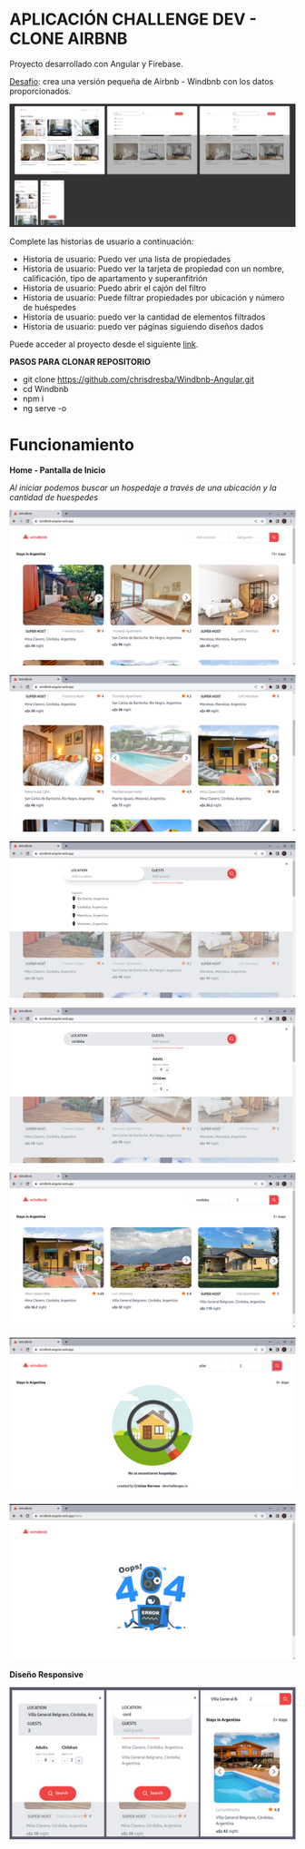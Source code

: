  #  APLICACIÓN CHALLENGE DEV - CLONE AIRBNB

Proyecto desarrollado con Angular y Firebase.

[Desafio](https://devchallenges.io/challenges/3JFYedSOZqAxYuOCNmYD): crea una versión pequeña de Airbnb - Windbnb con los datos proporcionados.

![](https://github.com/chrisdresba/Windbnb-Angular/blob/main/Windbnb/img/challenge.png?raw=true?raw=true)

Complete las historias de usuario a continuación: 
- Historia de usuario: Puedo ver una lista de propiedades 
- Historia de usuario: Puedo ver la tarjeta de propiedad con un nombre, calificación, tipo de apartamento y superanfitrión 
- Historia de usuario: Puedo abrir el cajón del filtro 
- Historia de usuario: Puede filtrar propiedades por ubicación y número de huéspedes 
- Historia de usuario: puedo ver la cantidad de elementos filtrados 
- Historia de usuario: puedo ver páginas siguiendo diseños dados

Puede acceder al proyecto desde el siguiente [link](https://windbnb-angular.web.app/).

**PASOS PARA CLONAR REPOSITORIO**
- git clone https://github.com/chrisdresba/Windbnb-Angular.git
- cd Windbnb
- npm i
- ng serve -o


# Funcionamiento

**Home - Pantalla de Inicio**  

*Al iniciar podemos buscar un hospedaje a través de una ubicación y la cantidad de huespedes*    

![](https://github.com/chrisdresba/Windbnb-Angular/blob/main/Windbnb/img/home1.png?raw=true?raw=true)

![](https://github.com/chrisdresba/Windbnb-Angular/blob/main/Windbnb/img/home2.png?raw=true?raw=true)

![](https://github.com/chrisdresba/Windbnb-Angular/blob/main/Windbnb/img/home3.png?raw=true?raw=true)

![](https://github.com/chrisdresba/Windbnb-Angular/blob/main/Windbnb/img/home4.png?raw=true?raw=true)

![](https://github.com/chrisdresba/Windbnb-Angular/blob/main/Windbnb/img/home5.png?raw=true?raw=true)

![](https://github.com/chrisdresba/Windbnb-Angular/blob/main/Windbnb/img/home6.png?raw=true?raw=true)

![](https://github.com/chrisdresba/Windbnb-Angular/blob/main/Windbnb/img/home7.png?raw=true?raw=true)

**Diseño Responsive**
   
![](https://github.com/chrisdresba/Windbnb-Angular/blob/main/Windbnb/img/responsive.png?raw=true?raw=true)
